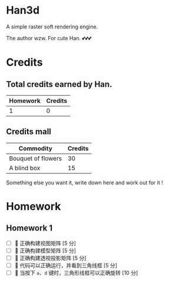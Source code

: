 # Han3d
A simple raster soft rendering engine.

The author wzw. 
For cute Han. 💕💕💕

# Credits
## Total credits earned by Han.
| Homework | Credits |
|  ----  | ----  |
| 1 | 0 |
## Credits mall
| Commodity | Credits |
|  ----  | ----  |
| Bouquet of flowers | 30 |
| A blind box | 15 |
Something else you want it, write down here and work out for it !
# Homework
## Homework 1
- [ ] 🎈 正确构建视图矩阵 [5 分]
- [ ] 🎈 正确构建模型矩阵 [5 分]
- [ ] 🎈 正确构建透视投影矩阵 [5 分]
- [ ] 🎈 代码可以正确运行，并看到三角线框 [5 分]
- [ ] 🎈 当按下 `a`、`d` 键时，三角形线框可以正确旋转 [10 分]